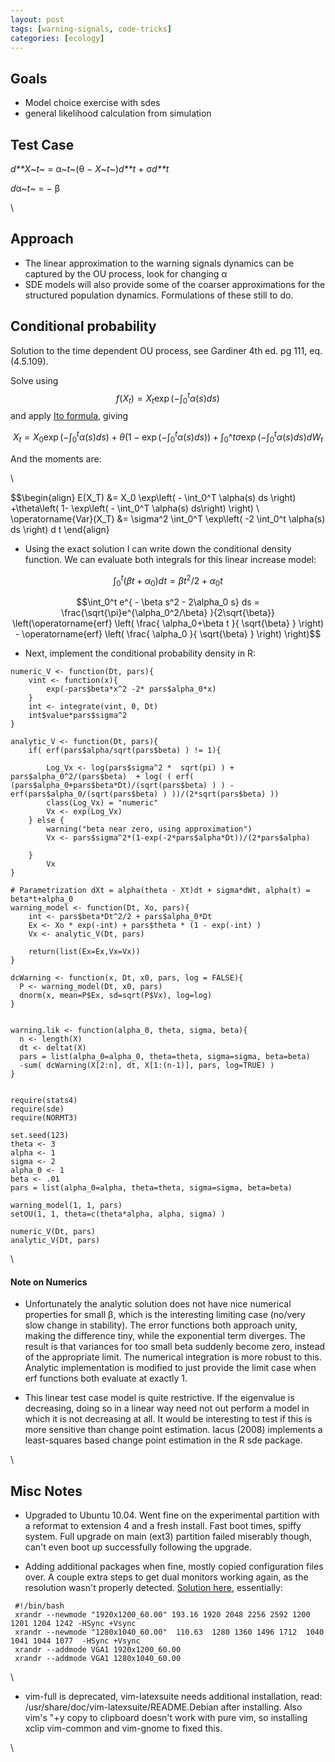```yaml
---
layout: post
tags: [warning-signals, code-tricks]
categories: [ecology]
---
```






 





Goals
-----

-   Model choice exercise with sdes
-   general likelihood calculation from simulation

Test Case
---------

*d**X*~*t*~ = α~*t*~(θ − *X*~*t*~)*d**t* + σ*d**t*

*d*α~*t*~ = − β

\

Approach
--------

-   The linear approximation to the warning signals dynamics can be
    captured by the OU process, look for changing α
-   SDE models will also provide some of the coarser approximations for
    the structured population dynamics. Formulations of these still to
    do.

Conditional probability
-----------------------

Solution to the time dependent OU process, see Gardiner 4th ed. pg 111,
eq. (4.5.109).

Solve using $$f(X_t) = X_t \exp\left( - \int_0^t \alpha(s) ds \right) $$
and apply [Ito 
formula](http://en.wikipedia.org/wiki/It%C5%8D%E2%80%93Doeblin%27s_formula "http://en.wikipedia.org/wiki/It%C5%8D%E2%80%93Doeblin%27s_formula"),
giving

$$X_t = X_0 \exp\left( - \int_0^t \alpha(s) ds \right) +\theta\left( 1- \exp\left( - \int_0^t \alpha(s) ds \right) \right) + \int_0\^t \sigma \exp\left( - \int_0^t \alpha(s) ds \right) dW_t$$

And the moments are:

\

$$\begin{align} 
E(X_T) &= X_0 \exp\left( - \int_0^T \alpha(s) ds \right) +\theta\left( 1- \exp\left( - \int_0^T \alpha(s) ds\right) \right) \\ \operatorname{Var}(X_T) &= \sigma^2
\int_0^T \exp\left( -2 \int_0^t \alpha(s) ds \right) d t
\end{align}

-   Using the exact solution I can write down the conditional density
    function. We can evaluate both integrals for this linear increase
    model:

$$\int_0^t (\beta t +\alpha_0 ) dt = \beta t^2/2 + \alpha_0 t$$

$$\int_0^t e^{ - \beta s^2 - 2\alpha_0 s} ds = \frac{\sqrt{\pi}e^{\alpha_0^2/\beta} }{2\sqrt{\beta}} \left(\operatorname{erf} \left( \frac{ \alpha_0+\beta t }{ \sqrt{\beta} } \right) - \operatorname{erf} \left( \frac{ \alpha_0 }{ \sqrt{\beta} } \right) \right)$$


-   Next, implement the conditional probability density in R:

~~~~ {.de1}
numeric_V <- function(Dt, pars){
    vint <- function(x){
        exp(-pars$beta*x^2 -2* pars$alpha_0*x)
    }
    int <- integrate(vint, 0, Dt)
    int$value*pars$sigma^2
}
 
analytic_V <- function(Dt, pars){
    if( erf(pars$alpha/sqrt(pars$beta) ) != 1){
 
        Log_Vx <- log(pars$sigma^2 *  sqrt(pi) ) + pars$alpha_0^2/(pars$beta)  + log( ( erf( (pars$alpha_0+pars$beta*Dt)/(sqrt(pars$beta) ) ) - erf(pars$alpha_0/(sqrt(pars$beta) ) ))/(2*sqrt(pars$beta) ))
        class(Log_Vx) = "numeric"
        Vx <- exp(Log_Vx)
    } else {
        warning("beta near zero, using approximation")
        Vx <- pars$sigma^2*(1-exp(-2*pars$alpha*Dt))/(2*pars$alpha)
 
    }
        Vx
}
 
# Parametrization dXt = alpha(theta - Xt)dt + sigma*dWt, alpha(t) = beta*t+alpha_0
warning_model <- function(Dt, Xo, pars){
    int <- pars$beta*Dt^2/2 + pars$alpha_0*Dt
    Ex <- Xo * exp(-int) + pars$theta * (1 - exp(-int) )
    Vx <- analytic_V(Dt, pars)
 
    return(list(Ex=Ex,Vx=Vx))
}
 
dcWarning <- function(x, Dt, x0, pars, log = FALSE){
  P <- warning_model(Dt, x0, pars)
  dnorm(x, mean=P$Ex, sd=sqrt(P$Vx), log=log)
}
 
 
warning.lik <- function(alpha_0, theta, sigma, beta){
  n <- length(X)
  dt <- deltat(X)
  pars = list(alpha_0=alpha_0, theta=theta, sigma=sigma, beta=beta)
  -sum( dcWarning(X[2:n], dt, X[1:(n-1)], pars, log=TRUE) )
}
 
 
require(stats4)
require(sde)
require(NORMT3)
 
set.seed(123)
theta <- 3
alpha <- 1
sigma <- 2
alpha_0 <- 1
beta <- .01
pars = list(alpha_0=alpha, theta=theta, sigma=sigma, beta=beta)
 
warning_model(1, 1, pars)
setOU(1, 1, theta=c(theta*alpha, alpha, sigma) )
 
numeric_V(Dt, pars)
analytic_V(Dt, pars)
~~~~

\

#### Note on Numerics

-   Unfortunately the analytic solution does not have nice numerical
    properties for small β, which is the interesting limiting case
    (no/very slow change in stability). The error functions both
    approach unity, making the difference tiny, while the exponential
    term diverges. The result is that variances for too small beta
    suddenly become zero, instead of the appropriate limit. The
    numerical integration is more robust to this. Analytic
    implementation is modified to just provide the limit case when erf
    functions both evaluate at exactly 1.

-   This linear test case model is quite restrictive. If the eigenvalue
    is decreasing, doing so in a linear way need not out perform a model
    in which it is not decreasing at all. It would be interesting to
    test if this is more sensitive than change point estimation. Iacus
    (2008) implements a least-squares based change point estimation in
    the R sde package.

\

Misc Notes
----------

-   Upgraded to Ubuntu 10.04. Went fine on the experimental partition
    with a reformat to extension 4 and a fresh install. Fast boot times,
    spiffy system. Full upgrade on main (ext3) partition failed
    miserably though, can't even boot up successfully following the
    upgrade.

-   Adding additional packages when fine, mostly copied configuration
    files over. A couple extra steps to get dual monitors working again,
    as the resolution wasn't properly detected. [Solution
    here](http://ubuntuforums.org/showthread.php?t=1112186 "http://ubuntuforums.org/showthread.php?t=1112186"),
    essentially:

~~~~ {.de1}
 #!/bin/bash         
 xrandr --newmode "1920x1200_60.00" 193.16 1920 2048 2256 2592 1200 1201 1204 1242 -HSync +Vsync
 xrandr --newmode "1280x1040_60.00"  110.63  1280 1360 1496 1712  1040 1041 1044 1077  -HSync +Vsync
 xrandr --addmode VGA1 1920x1200_60.00
 xrandr --addmode VGA1 1280x1040_60.00
~~~~

\

-   vim-full is deprecated, vim-latexsuite needs additional
    installation, read: /usr/share/doc/vim-latexsuite/README.Debian
    after installing. Also vim's "+y copy to clipboard doesn't work with
    pure vim, so installing xclip vim-common and vim-gnome to fixed
    this.

\

